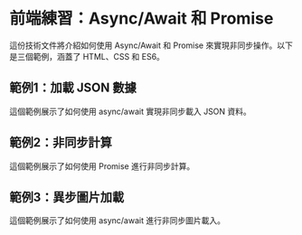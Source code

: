 前端練習：Async/Await 和 Promise
==========================
 
這份技術文件將介紹如何使用 Async/Await 和 Promise 來實現非同步操作。以下是三個範例，涵蓋了 HTML、CSS 和 ES6。
 
範例1：加載 JSON 數據
--------------
 
這個範例展示了如何使用 async/await 實現非同步載入 JSON 資料。
 
範例2：非同步計算
--------
 
這個範例展示了如何使用 Promise 進行非同步計算。
 
  
 
範例3：異步圖片加載
----------
 
這個範例展示了如何使用 async/await 進行非同步圖片載入。